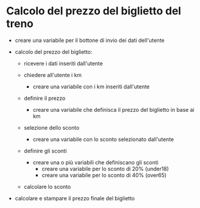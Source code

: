# Calcolo del prezzo del biglietto del treno

 - creare una variabile per il bottone di invio dei dati dell'utente

 - calcolo del prezzo del biglietto:
    - ricevere i dati inseriti dall'utente

    - chiedere all'utente i km 
        - creare una variabile con i km inseriti dall'utente    

    - definire il prezzo
        - creare una variabile che definisca il prezzo del biglietto in base ai km 

    - selezione dello sconto
        - creare una variabile con lo sconto selezionato dall'utente

    - definire gli sconti
        - creare una o più variabili che definiscano gli sconti
            - creare una variabile per lo sconto di 20% (under18)
            - creare una variabile per lo sconto di 40% (over65)

    - calcolare lo sconto

 - calcolare e stampare il prezzo finale del biglietto

